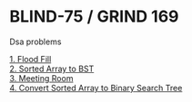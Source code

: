 # BLIND-75 / GRIND 169
Dsa problems


[1. Flood Fill](./leetcode/floodfill.md) \
[2. Sorted Array to BST ](./leetcode/sortedArrayToBST.md) \
[3. Meeting Room](./leetcode/MeetingRoom.md) \
[4. Convert Sorted Array to Binary Search Tree](./leetcode/sortedArrayToBST.md)
